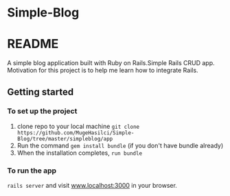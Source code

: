 # Simple-Blog

# README

A simple blog application built with Ruby on Rails.Simple Rails CRUD app.
Motivation for this project is to help me learn how to integrate Rails.


## Getting started

### To set up the project

1. clone repo to your local machine `git clone https://github.com/MugeHasilci/Simple-Blog/tree/master/simpleblog/app`
2. Run the command `gem install bundle` (if you don't have bundle already)
3. When the installation completes, `run bundle`


### To run the app

`rails server` and visit www.localhost:3000 in your browser.
